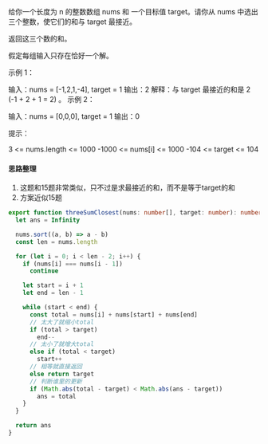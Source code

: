 给你一个长度为 n 的整数数组 nums 和 一个目标值 target。请你从 nums 中选出三个整数，使它们的和与 target 最接近。

返回这三个数的和。

假定每组输入只存在恰好一个解。

示例 1：

输入：nums = [-1,2,1,-4], target = 1
输出：2
解释：与 target 最接近的和是 2 (-1 + 2 + 1 = 2) 。
示例 2：

输入：nums = [0,0,0], target = 1
输出：0
 
提示：

3 <= nums.length <= 1000
-1000 <= nums[i] <= 1000
-104 <= target <= 104

#### 思路整理
1. 这题和15题非常类似，只不过是求最接近的和，而不是等于target的和
2. 方案近似15题

```ts
export function threeSumClosest(nums: number[], target: number): number {
  let ans = Infinity

  nums.sort((a, b) => a - b)
  const len = nums.length

  for (let i = 0; i < len - 2; i++) {
    if (nums[i] === nums[i - 1])
      continue

    let start = i + 1
    let end = len - 1

    while (start < end) {
      const total = nums[i] + nums[start] + nums[end]
      // 太大了就缩小total
      if (total > target)
        end--
      // 太小了就增大total
      else if (total < target)
        start++
      // 相等就直接返回
      else return target
      // 判断谁里的更新
      if (Math.abs(total - target) < Math.abs(ans - target))
        ans = total
    }
  }

  return ans
}
```
